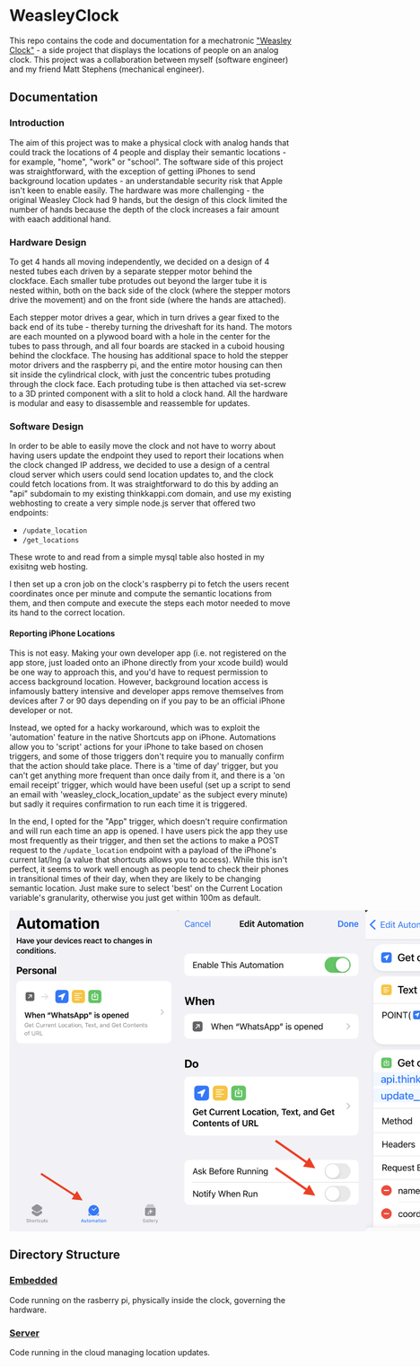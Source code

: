 # WeasleyClock
This repo contains the code and documentation for a mechatronic ["Weasley Clock"](https://harrypotter.fandom.com/wiki/Weasley_Clock#:~:text=Located%20in%20the%20living%20room,%2C%20and%20%22mortal%20peril%22.) - a side project that displays the locations of people on an analog clock. This project was a collaboration between myself (software engineer) and my friend Matt Stephens (mechanical engineer).

## Documentation
### Introduction
The aim of this project was to make a physical clock with analog hands that could track the locations of 4 people and display their semantic locations - for example, "home", "work" or "school". The software side of this project was straightforward, with the exception of getting iPhones to send background location updates - an understandable security risk that Apple isn't keen to enable easily. The hardware was more challenging - the original Weasley Clock had 9 hands, but the design of this clock limited the number of hands because the depth of the clock increases a fair amount with eaach additional hand.

### Hardware Design
To get 4 hands all moving independently, we decided on a design of 4 nested tubes each driven by a separate stepper motor behind the clockface. Each smaller tube protudes out beyond the larger tube it is nested within, both on the back side of the clock (where the stepper motors drive the movement) and on the front side (where the hands are attached).

Each stepper motor drives a gear, which in turn drives a gear fixed to the back end of its tube - thereby turning the driveshaft for its hand. The motors are each mounted on a plywood board with a hole in the center for the tubes to pass through, and all four boards are stacked in a cuboid housing behind the clockface. The housing has additional space to hold the stepper motor drivers and the raspberry pi, and the entire motor housing can then sit inside the cylindrical clock, with just the concentric tubes protuding through the clock face. Each protuding tube is then attached via set-screw to a 3D printed component with a slit to hold a clock hand. All the hardware is modular and easy to disassemble and reassemble for updates.

### Software Design
In order to be able to easily move the clock and not have to worry about having users update the endpoint they used to report their locations when the clock changed IP address, we decided to use a design of a central cloud server which users could send location updates to, and the clock could fetch locations from. It was straightforward to do this by adding an "api" subdomain to my existing thinkkappi.com domain, and use my existing webhosting to create a very simple node.js server that offered two endpoints:
- `/update_location`
- `/get_locations`

These wrote to and read from a simple mysql table also hosted in my exisitng web hosting.

I then set up a cron job on the clock's raspberry pi to fetch the users recent coordinates once per minute and compute the semantic locations from them, and then compute and execute the steps each motor needed to move its hand to the correct location.

#### Reporting iPhone Locations
This is not easy. Making your own developer app (i.e. not registered on the app store, just loaded onto an iPhone directly from your xcode build) would be one way to approach this, and you'd have to request permission to access background location. However, background location access is infamously battery intensive and developer apps remove themselves from devices after 7 or 90 days depending on if you pay to be an official iPhone developer or not. 

Instead, we opted for a hacky workaround, which was to exploit the 'automation' feature in the native Shortcuts app on iPhone. Automations allow you to 'script' actions for your iPhone to take based on chosen triggers, and some of those triggers don't require you to manually confirm that the action should take place. There is a 'time of day' trigger, but you can't get anything more frequent than once daily from it, and there is a 'on email receipt' trigger, which would have been useful (set up a script to send an email with 'weasley_clock_location_update' as the subject every minute) but sadly it requires confirmation to run each time it is triggered. 

In the end, I opted for the "App" trigger, which doesn't require confirmation and will run each time an app is opened. I have users pick the app they use most frequently as their trigger, and then set the actions to make a POST request to the `/update_location` endpoint with a payload of the iPhone's current lat/lng (a value that shortcuts allows you to access). While this isn't perfect, it seems to work well enough as people tend to check their phones in transitional times of their day, when they are likely to be changing semantic location. Just make sure to select 'best' on the Current Location variable's granularity, otherwise you just get within 100m as default.

<div style="display: flex; justify-content: space-between;">
    <img src="./readme_pics/automation_1.PNG" alt="Image 1" width="300" />
    <img src="./readme_pics/automation_2.PNG" alt="Image 2" width="335" />
    <img src="./readme_pics/automation_3.PNG" alt="Image 3" width="350" />
</div>

## Directory Structure
### [Embedded](https://github.com/Kappibw/WeasleyClock/tree/master/embedded)
Code running on the rasberry pi, physically inside the clock, governing the hardware.

### [Server](https://github.com/Kappibw/WeasleyClock/tree/master/server)
Code running in the cloud managing location updates.
